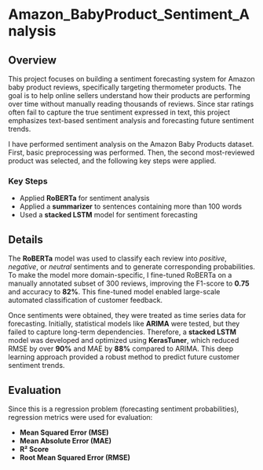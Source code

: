 # Amazon_BabyProduct_Sentiment_Analysis

## Overview

This project focuses on building a sentiment forecasting system for Amazon baby product reviews, specifically targeting thermometer products. The goal is to help online sellers understand how their products are performing over time without manually reading thousands of reviews. Since star ratings often fail to capture the true sentiment expressed in text, this project emphasizes text-based sentiment analysis and forecasting future sentiment trends.

I have performed sentiment analysis on the Amazon Baby Products dataset.  
First, basic preprocessing was performed. Then, the second most-reviewed product was selected, and the following key steps were applied.

### Key Steps

- Applied **RoBERTa** for sentiment analysis  
- Applied a **summarizer** to sentences containing more than 100 words  
- Used a **stacked LSTM** model for sentiment forecasting  

## Details

The **RoBERTa** model was used to classify each review into *positive*, *negative*, or *neutral* sentiments and to generate corresponding probabilities. To make the model more domain-specific, I fine-tuned RoBERTa on a manually annotated subset of 300 reviews, improving the F1-score to **0.75** and accuracy to **82%**. This fine-tuned model enabled large-scale automated classification of customer feedback.  

Once sentiments were obtained, they were treated as time series data for forecasting. Initially, statistical models like **ARIMA** were tested, but they failed to capture long-term dependencies. Therefore, a **stacked LSTM** model was developed and optimized using **KerasTuner**, which reduced RMSE by over **90%** and MAE by **88%** compared to ARIMA. This deep learning approach provided a robust method to predict future customer sentiment trends.

## Evaluation

Since this is a regression problem (forecasting sentiment probabilities), regression metrics were used for evaluation:

- **Mean Squared Error (MSE)**  
- **Mean Absolute Error (MAE)**  
- **R² Score**  
- **Root Mean Squared Error (RMSE)**  
